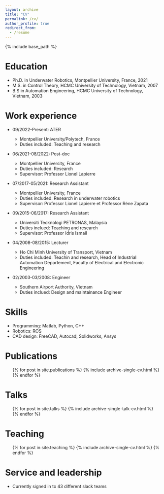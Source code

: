 ```yaml
---
layout: archive
title: "CV"
permalink: /cv/
author_profile: true
redirect_from:
  - /resume
---
```


{% include base_path %}

Education
======
* Ph.D. in Underwater Robotics, Montpellier University, France, 2021
* M.S. in Control Theory, HCMC University of Technology, Vietnam, 2007
* B.S in Automation Engineering, HCMC University of Technology, Vietnam, 2003

Work experience
======
* 09/2022-Present: ATER
  * Montpellier University/Polytech, France
  * Duties included: Teaching and research
  
* 06/2021-08/2022: Post-doc
  * Montpellier University, France
  * Duties included: Research
  * Supervisor: Professor Lionel Lapierre

* 07/2017-05/2021: Research Assistant
  * Montpellier University, France
  * Duties included: Research in underwater robotics
  * Supervisor: Professor Lionel Lapierre et Professor Réne Zapata

* 09/2015-06/2017: Research Assistant
  * Universiti Tecknologi PETRONAS, Malaysia
  * Duties inclued: Teaching and research
  * Supervisor: Professor Idris Ismail

* 04/2008-08/2015: Lecturer
  * Ho Chi Minh University of Transport, Vietnam
  * Duties included: Teachin and research, Head of Industrial Automation Departement, Faculty of Electrical and Electronic Engineering

* 02/2003-03/2008: Engineer
  * Southern Airport Authority, Vietnam
  * Duties inclued: Design and maintainance Engineer


Skills
======
* Programming: Matlab, Python, C++
* Robotics: ROS
* CAD design: FreeCAD, Autocad, Solidworks, Ansys

Publications
======
  <ul>{% for post in site.publications %}
    {% include archive-single-cv.html %}
  {% endfor %}</ul>
  
Talks
======
  <ul>{% for post in site.talks %}
    {% include archive-single-talk-cv.html %}
  {% endfor %}</ul>
  
Teaching
======
  <ul>{% for post in site.teaching %}
    {% include archive-single-cv.html %}
  {% endfor %}</ul>
  
Service and leadership
======
* Currently signed in to 43 different slack teams

